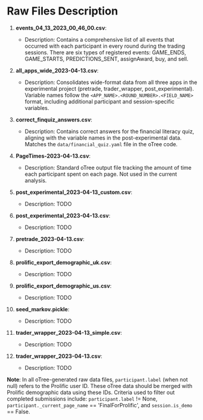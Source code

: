 
# Raw Files Description

1. **events_04_13_2023_00_46_00.csv**: 
   - Description: Contains a comprehensive list of all events that occurred with each participant in every round during the trading sessions. There are six types of registered events: GAME_ENDS, GAME_STARTS, PREDICTIONS_SENT, assignAward, buy, and sell.

2. **all_apps_wide_2023-04-13.csv**: 
   - Description: Consolidates wide-format data from all three apps in the experimental project (pretrade, trader_wrapper, post_experimental). Variable names follow the `<APP_NAME>.<ROUND_NUMBER>.<FIELD_NAME>` format, including additional participant and session-specific variables.

3. **correct_finquiz_answers.csv**: 
   - Description: Contains correct answers for the financial literacy quiz, aligning with the variable names in the post-experimental data. Matches the `data/financial_quiz.yaml` file in the oTree code.

4. **PageTimes-2023-04-13.csv**: 
   - Description: Standard oTree output file tracking the amount of time each participant spent on each page. Not used in the current analysis.

5. **post_experimental_2023-04-13_custom.csv**: 
   - Description: TODO

6. **post_experimental_2023-04-13.csv**: 
   - Description: TODO

7. **pretrade_2023-04-13.csv**: 
   - Description: TODO

8. **prolific_export_demographic_uk.csv**: 
   - Description: TODO

9. **prolific_export_demographic_us.csv**: 
   - Description: TODO

10. **seed_markov.pickle**: 
    - Description: TODO

11. **trader_wrapper_2023-04-13_simple.csv**: 
    - Description: TODO

12. **trader_wrapper_2023-04-13.csv**: 
    - Description: TODO

**Note**: In all oTree-generated raw data files, `participant.label` (when not null) refers to the Prolific user ID. These oTree data should be merged with Prolific demographic data using these IDs. Criteria used to filter out completed submissions include: `participant.label` != None, `participant._current_page_name` == 'FinalForProlific', and `session.is_demo` == False.
